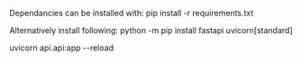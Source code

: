 Dependancies can be installed with:
pip install -r requirements.txt

Alternatively install following:
python -m pip install fastapi uvicorn[standard]


uvicorn api.api:app --reload
